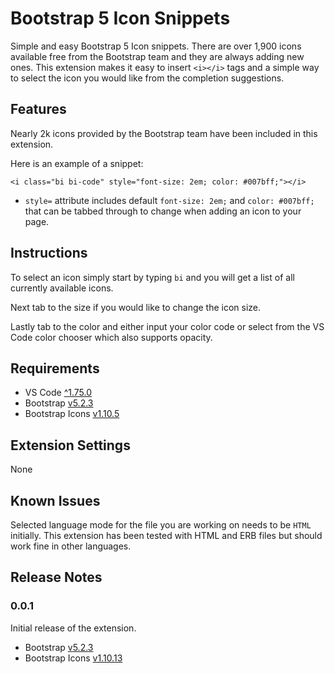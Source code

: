 # Bootstrap 5 Icon Snippets

Simple and easy Bootstrap 5 Icon snippets. There are over 1,900 icons available free from the Bootstrap team and they are always adding new ones. This extension makes it easy to insert `<i></i>` tags and a simple way to select the icon you would like from the completion suggestions.

## Features

Nearly 2k icons provided by the Bootstrap team have been included in this extension.

Here is an example of a snippet:

`<i class="bi bi-code" style="font-size: 2em; color: #007bff;"></i>`

- `style=` attribute includes default `font-size: 2em;` and `color: #007bff;` that can be tabbed through to change when adding an icon to your page.

## Instructions

To select an icon simply start by typing `bi` and you will get a list of all currently available icons.

Next tab to the size if you would like to change the icon size.

Lastly tab to the color and either input your color code or select from the VS Code color chooser which also supports opacity.

## Requirements

- VS Code [^1.75.0](https://code.visualstudio.com)
- Bootstrap [v5.2.3](https://getbootstrap.com/)
- Bootstrap Icons [v1.10.5](https://github.com/twbs/icons/releases/tag/v1.10.5)

## Extension Settings

None

## Known Issues

Selected language mode for the file you are working on needs to be `HTML` initially. This extension has been tested with HTML and ERB files but should work fine in other languages.

## Release Notes

### 0.0.1

Initial release of the extension.

- Bootstrap [v5.2.3](https://getbootstrap.com/)
- Bootstrap Icons [v1.10.13](https://icons.getbootstrap.com)
